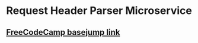# Request Header Parser Microservice

## [FreeCodeCamp basejump link](https://www.freecodecamp.com/challenges/request-header-parser-microservice)